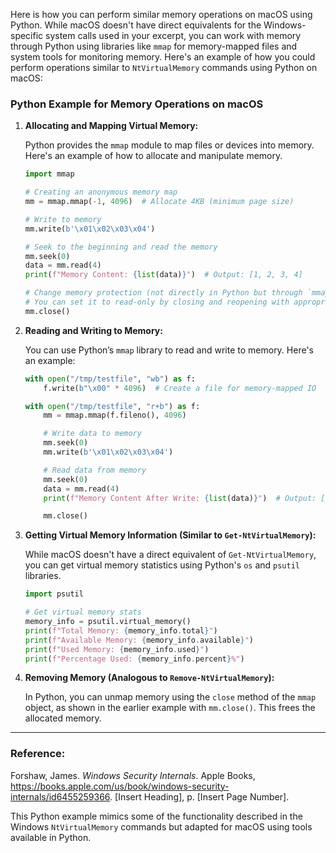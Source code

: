Here is how you can perform similar memory operations on macOS using Python. While macOS doesn't have direct equivalents for the Windows-specific system calls used in your excerpt, you can work with memory through Python using libraries like `mmap` for memory-mapped files and system tools for monitoring memory. Here's an example of how you could perform operations similar to `NtVirtualMemory` commands using Python on macOS:

### Python Example for Memory Operations on macOS

1. **Allocating and Mapping Virtual Memory:**

   Python provides the `mmap` module to map files or devices into memory. Here's an example of how to allocate and manipulate memory.

   ```python
   import mmap

   # Creating an anonymous memory map
   mm = mmap.mmap(-1, 4096)  # Allocate 4KB (minimum page size)

   # Write to memory
   mm.write(b'\x01\x02\x03\x04')

   # Seek to the beginning and read the memory
   mm.seek(0)
   data = mm.read(4)
   print(f"Memory Content: {list(data)}")  # Output: [1, 2, 3, 4]

   # Change memory protection (not directly in Python but through `mmap`)
   # You can set it to read-only by closing and reopening with appropriate flags.
   mm.close()
   ```

2. **Reading and Writing to Memory:**

   You can use Python’s `mmap` library to read and write to memory. Here's an example:

   ```python
   with open("/tmp/testfile", "wb") as f:
       f.write(b"\x00" * 4096)  # Create a file for memory-mapped IO

   with open("/tmp/testfile", "r+b") as f:
       mm = mmap.mmap(f.fileno(), 4096)

       # Write data to memory
       mm.seek(0)
       mm.write(b'\x01\x02\x03\x04')

       # Read data from memory
       mm.seek(0)
       data = mm.read(4)
       print(f"Memory Content After Write: {list(data)}")  # Output: [1, 2, 3, 4]

       mm.close()
   ```

3. **Getting Virtual Memory Information (Similar to `Get-NtVirtualMemory`):**

   While macOS doesn't have a direct equivalent of `Get-NtVirtualMemory`, you can get virtual memory statistics using Python's `os` and `psutil` libraries.

   ```python
   import psutil

   # Get virtual memory stats
   memory_info = psutil.virtual_memory()
   print(f"Total Memory: {memory_info.total}")
   print(f"Available Memory: {memory_info.available}")
   print(f"Used Memory: {memory_info.used}")
   print(f"Percentage Used: {memory_info.percent}%")
   ```

4. **Removing Memory (Analogous to `Remove-NtVirtualMemory`):**

   In Python, you can unmap memory using the `close` method of the `mmap` object, as shown in the earlier example with `mm.close()`. This frees the allocated memory.

---

### Reference:
Forshaw, James. *Windows Security Internals*. Apple Books, https://books.apple.com/us/book/windows-security-internals/id6455259366. [Insert Heading], p. [Insert Page Number].

This Python example mimics some of the functionality described in the Windows `NtVirtualMemory` commands but adapted for macOS using tools available in Python.